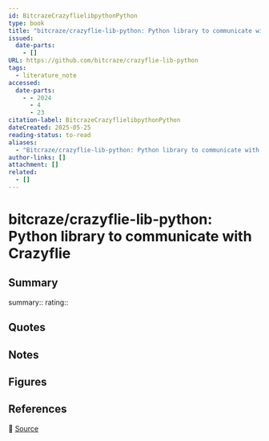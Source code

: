 ```yaml
---
id: BitcrazeCrazyflielibpythonPython
type: book
title: "bitcraze/crazyflie-lib-python: Python library to communicate with Crazyflie"
issued:
  date-parts:
    - []
URL: https://github.com/bitcraze/crazyflie-lib-python
tags:
  - literature_note
accessed:
  date-parts:
    - - 2024
      - 4
      - 23
citation-label: BitcrazeCrazyflielibpythonPython
dateCreated: 2025-05-25
reading-status: to-read
aliases:
  - "Bitcraze/crazyflie-lib-python: Python library to communicate with Crazyflie"
author-links: []
attachment: []
related:
  - []
---
```


# bitcraze/crazyflie-lib-python: Python library to communicate with Crazyflie

## Summary
summary::
rating::

## Quotes

## Notes

## Figures

## References

🔗 [Source](https://github.com/bitcraze/crazyflie-lib-python)

